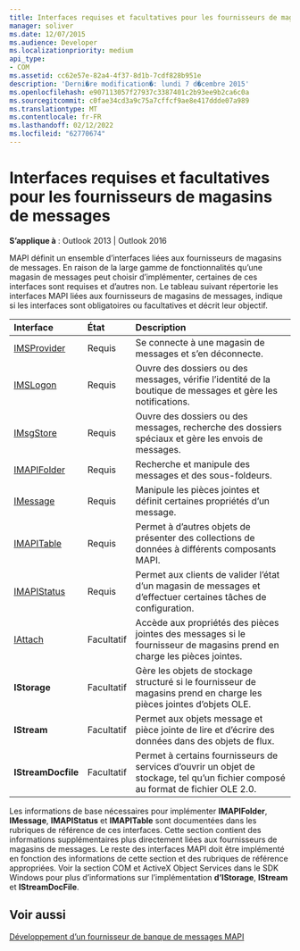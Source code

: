 ```yaml
---
title: Interfaces requises et facultatives pour les fournisseurs de magasins de messages
manager: soliver
ms.date: 12/07/2015
ms.audience: Developer
ms.localizationpriority: medium
api_type:
- COM
ms.assetid: cc62e57e-82a4-4f37-8d1b-7cdf828b951e
description: 'Derni�re modification�: lundi 7 d�cembre 2015'
ms.openlocfilehash: e907113057f27937c3387401c2b93ee9b2ca6c0a
ms.sourcegitcommit: c0fae34cd3a9c75a7cffcf9ae8e417ddde07a989
ms.translationtype: MT
ms.contentlocale: fr-FR
ms.lasthandoff: 02/12/2022
ms.locfileid: "62770674"
---
```

# <a name="required-and-optional-interfaces-for-message-store-providers"></a>Interfaces requises et facultatives pour les fournisseurs de magasins de messages

 
  
**S’applique à** : Outlook 2013 | Outlook 2016 
  
MAPI définit un ensemble d’interfaces liées aux fournisseurs de magasins de messages. En raison de la large gamme de fonctionnalités qu’une magasin de messages peut choisir d’implémenter, certaines de ces interfaces sont requises et d’autres non. Le tableau suivant répertorie les interfaces MAPI liées aux fournisseurs de magasins de messages, indique si les interfaces sont obligatoires ou facultatives et décrit leur objectif.
  
|**Interface**|**État**|**Description**|
|:-----|:-----|:-----|
|[IMSProvider](imsprovideriunknown.md) <br/> |Requis  <br/> |Se connecte à une magasin de messages et s’en déconnecte. |
|[IMSLogon](imslogoniunknown.md) <br/> |Requis  <br/> |Ouvre des dossiers ou des messages, vérifie l’identité de la boutique de messages et gère les notifications. |
|[IMsgStore](imsgstoreimapiprop.md) <br/> |Requis  <br/> |Ouvre des dossiers ou des messages, recherche des dossiers spéciaux et gère les envois de messages. |
|[IMAPIFolder](imapifolderimapicontainer.md) <br/> |Requis  <br/> |Recherche et manipule des messages et des sous-foldeurs. |
|[IMessage](imessageimapiprop.md) <br/> |Requis  <br/> |Manipule les pièces jointes et définit certaines propriétés d’un message. |
|[IMAPITable](imapitableiunknown.md) <br/> |Requis  <br/> |Permet à d’autres objets de présenter des collections de données à différents composants MAPI. |
|[IMAPIStatus](imapistatusimapiprop.md) <br/> |Requis  <br/> |Permet aux clients de valider l’état d’un magasin de messages et d’effectuer certaines tâches de configuration. |
|[IAttach](iattachimapiprop.md) <br/> |Facultatif  <br/> |Accède aux propriétés des pièces jointes des messages si le fournisseur de magasins prend en charge les pièces jointes. |
|**IStorage** <br/> |Facultatif  <br/> |Gère les objets de stockage structuré si le fournisseur de magasins prend en charge les pièces jointes d’objets OLE. |
|**IStream** <br/> |Facultatif  <br/> |Permet aux objets message et pièce jointe de lire et d’écrire des données dans des objets de flux. |
|**IStreamDocfile** <br/> |Facultatif  <br/> |Permet à certains fournisseurs de services d’ouvrir un objet de stockage, tel qu’un fichier composé au format de fichier OLE 2.0. |
   
Les informations de base nécessaires pour implémenter **IMAPIFolder**, **IMessage**, **IMAPIStatus** et **IMAPITable** sont documentées dans les rubriques de référence de ces interfaces. Cette section contient des informations supplémentaires plus directement liées aux fournisseurs de magasins de messages. Le reste des interfaces MAPI doit être implémenté en fonction des informations de cette section et des rubriques de référence appropriées. Voir la section COM et ActiveX Object Services dans le SDK Windows pour plus d’informations sur l’implémentation **d’IStorage**, **IStream** et **IStreamDocFile**.
  
## <a name="see-also"></a>Voir aussi



[Développement d’un fournisseur de banque de messages MAPI](developing-a-mapi-message-store-provider.md)

